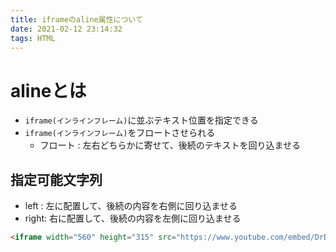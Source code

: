 ```yaml
---
title: iframeのaline属性について
date: 2021-02-12 23:14:32
tags: HTML
---
```

# alineとは
- `iframe(インラインフレーム)`に並ぶテキスト位置を指定できる
- `iframe(インラインフレーム)`をフロートさせられる
	- フロート : 左右どちらかに寄せて、後続のテキストを回り込ませる

## 指定可能文字列
- left : 左に配置して、後続の内容を右側に回り込ませる
- right: 右に配置して、後続の内容を左側に回り込ませる
```html
<iframe width="560" height="315" src="https://www.youtube.com/embed/DrDm7uO4Fu0" align ="right"></iframe>
```
